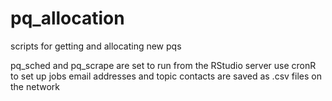 # pq_allocation
scripts for getting and allocating new pqs

pq_sched and pq_scrape are set to run from the RStudio server
use cronR to set up jobs
email addresses and topic contacts are saved as .csv files on the network
